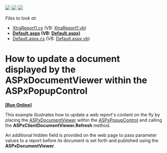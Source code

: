 <!-- default badges list -->
![](https://img.shields.io/endpoint?url=https://codecentral.devexpress.com/api/v1/VersionRange/128603730/14.1.5%2B)
[![](https://img.shields.io/badge/Open_in_DevExpress_Support_Center-FF7200?style=flat-square&logo=DevExpress&logoColor=white)](https://supportcenter.devexpress.com/ticket/details/E914)
[![](https://img.shields.io/badge/📖_How_to_use_DevExpress_Examples-e9f6fc?style=flat-square)](https://docs.devexpress.com/GeneralInformation/403183)
<!-- default badges end -->
<!-- default file list -->
*Files to look at*:

* [XtraReport1.cs](./CS/DXSample/App_Code/XtraReport1.cs) (VB: [XtraReport1.vb](./VB/DXSample/App_Code/XtraReport1.vb))
* **[Default.aspx](./CS/DXSample/Default.aspx) (VB: [Default.aspx](./VB/DXSample/Default.aspx))**
* [Default.aspx.cs](./CS/DXSample/Default.aspx.cs) (VB: [Default.aspx.vb](./VB/DXSample/Default.aspx.vb))
<!-- default file list end -->
# How to update a document displayed by the ASPxDocumentViewer within the ASPxPopupControl
<!-- run online -->
**[[Run Online]](https://codecentral.devexpress.com/e914/)**
<!-- run online end -->


<p>This example illustrates how to update a web report's content on the fly by placing the <a href="http://documentation.devexpress.com/#XtraReports/CustomDocument5193"><u>ASPxDocumentViewer</u></a> within the <a href="http://documentation.devexpress.com/#AspNet/CustomDocument8289"><u>ASPxPopupControl</u></a> and calling the <strong>ASPxClient</strong><strong>Document</strong><strong>Viewer.Refresh</strong> method.</p><p>An additional hidden field is provided on the web page to pass parameter values to a report before its document is set forth and published using the <strong>ASPxDocumentViewer</strong>.</p>

<br/>


